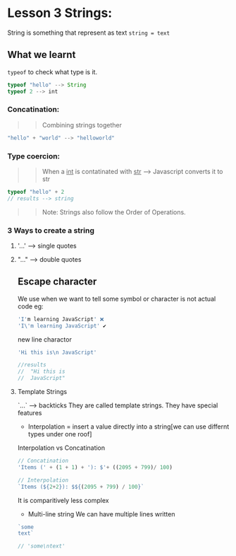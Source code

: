 # Lesson 3 Strings:
String is something that represent as text
`string = text`


## What we learnt

`typeof` to check what type is it.
```js
typeof "hello" --> String
typeof 2 --> int
```

### Concatination:
>> Combining strings together

```js
"hello" + "world" --> "helloworld"
```


### Type coercion:
>> When a <u>int</u> is contatinated with <u>str</u> --> Javascript converts it to str
```javascript
typeof "hello" + 2 
// results --> string
```

>> Note: Strings also follow the Order of Operations.

### 3 Ways to create a string

1. '...' --> single quotes
2. "..." --> double quotes
    ## Escape character
    We use when we want to tell some symbol or character is not actual code
    eg:
    ```js
    'I'm learning JavaScript' ❌ 
    'I\'m learning JavaScript' ✔
    ```
    new line charactor
    ```js
    'Hi this is\n JavaScript'

    //results
    //  "Hi this is
    //  JavaScript"
    ```
3. Template Strings

   \`...\` --> backticks 
    They are called template strings. They have special features

    * Interpolation = insert a value directly into a string[we can use differnt types under one roof]

    Interpolation vs Concatination

    ```js
    // Concatination
    'Items (' + (1 + 1) + '): $'+ ((2095 + 799)/ 100)

    // Interpolation
    `Items (${2+2}): $${(2095 + 799) / 100}`

    ```
    It is comparitively less complex

    * Multi-line string 
        We can have multiple lines written
    ```js
    `some
    text`

    // 'some\ntext'
    ```
